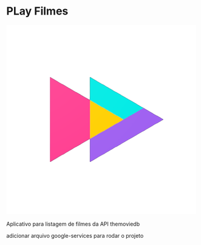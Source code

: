 # PLay Filmes
![Screenshot](icone_blanck.png)

Aplicativo para listagem de filmes da API themoviedb

adicionar arquivo google-services para rodar o projeto
